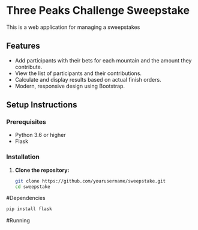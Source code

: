# Three Peaks Challenge Sweepstake

This is a web application for managing a sweepstakes

## Features

- Add participants with their bets for each mountain and the amount they contribute.
- View the list of participants and their contributions.
- Calculate and display results based on actual finish orders.
- Modern, responsive design using Bootstrap.

## Setup Instructions

### Prerequisites

- Python 3.6 or higher
- Flask

### Installation

1. **Clone the repository:**
   ```sh
   git clone https://github.com/yourusername/sweepstake.git
   cd sweepstake

#Dependencies

```sh
pip install flask
```

#Running
